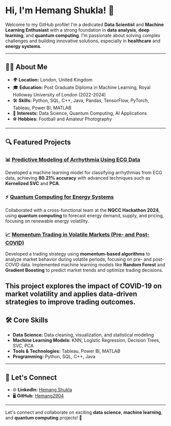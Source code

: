 # Hi, I'm Hemang Shukla! 👋

Welcome to my GitHub profile! I'm a dedicated **Data Scientist** and **Machine Learning Enthusiast** with a strong foundation in **data analysis**, **deep learning**, and **quantum computing**. I’m passionate about solving complex challenges and building innovative solutions, especially in **healthcare** and **energy systems**.

---

## 👨‍💻 **About Me**
- 🌍 **Location:** London, United Kingdom
- 🎓 **Education:** Post Graduate Diploma in Machine Learning, Royal Holloway University of London (2022-2024)
- 🛠️ **Skills:** Python, SQL, C++, Java, Pandas, TensorFlow, PyTorch, Tableau, Power BI, MATLAB
- 🌱 **Interests:** Data Science, Quantum Computing, AI Applications
- ⚽ **Hobbies:** Football and Amateur Photography

---

## 🔍 **Featured Projects**
### 📊 [Predictive Modeling of Arrhythmia Using ECG Data](https://github.com/Hemang2904/Predictive-Modeling-of-Arrhythmia-Using-ECG-Data)
Developed a machine learning model for classifying arrhythmias from ECG data, achieving **80.21% accuracy** with advanced techniques such as **Kernelized SVC** and **PCA**.

### ⚡ [Quantum Computing for Energy Systems](https://github.com/Hemang2904/NQCC_hackathon)
Collaborated with a cross-functional team at the **NQCC Hackathon 2024**, using **quantum computing** to forecast energy demand, supply, and pricing, focusing on renewable energy volatility.

### 📈 [Momentum Trading in Volatile Markets (Pre- and Post-COVID)](https://github.com/Hemang2904/Momentum_Trading_in_Volatile_Markets)
Developed a trading strategy using **momentum-based algorithms** to analyze market behavior during volatile periods, focusing on pre- and post-COVID data. Implemented machine learning models like **Random Forest** and **Gradient Boosting** to predict market trends and optimize trading decisions.

This project explores the impact of COVID-19 on market volatility and applies data-driven strategies to improve trading outcomes.
---

## 🛠 **Core Skills**
- **Data Science:** Data cleaning, visualization, and statistical modeling
- **Machine Learning Models:** KNN, Logistic Regression, Decision Trees, SVC, PCA
- **Tools & Technologies:** Tableau, Power BI, MATLAB
- **Programming:** Python, SQL, C++, Java

---

## 🤝 **Let's Connect**
- 🌐 **LinkedIn:** [Hemang Shukla](https://www.linkedin.com/in/hem2904)
- 🖥️ **GitHub:** [Hemang2904](https://github.com/Hemang2904)

---

Let's connect and collaborate on exciting **data science**, **machine learning**, and **quantum computing** projects! 🚀
